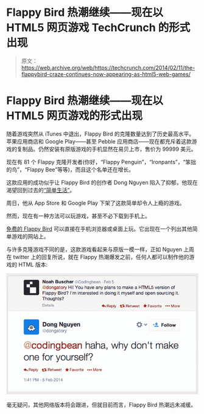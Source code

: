 # Flappy Bird 热潮继续——现在以 HTML5 网页游戏 TechCrunch 的形式出现

> 原文：<https://web.archive.org/web/https://techcrunch.com/2014/02/11/the-flappybird-craze-continues-now-appearing-as-html5-web-games/>

# Flappy Bird 热潮继续——现在以 HTML5 网页游戏的形式出现

随着游戏突然从 iTunes 中退出，Flappy Bird 的克隆数量达到了历史最高水平。苹果应用商店和 Google Play——甚至 Pebble 应用商店——现在都充斥着这款游戏的复制品。仍然安装有原版游戏的手机显然在易贝上市，售价为 99999 美元。

现在有 81 个 Flappy 克隆开发者(你好，“Flappy Penguin”，“Ironpants”，“笨拙的鸟”，“Flappy Bee”等等)，而且这个名单还在增长。

这款应用的成功似乎让 Flappy Bird 的创作者 Dong Nguyen 陷入了抑郁，他现在渴望回到过去的[“简单生活”](https://web.archive.org/web/20221206181411/https://twitter.com/dongatory/status/432095426854912000)。

周日，他从 App Store 和 Google Play 下架了这款简单却令人上瘾的游戏。

然而，现在有一种方法可以玩游戏，甚至不必下载到手机上。

[免费的 Flappy Bird](https://web.archive.org/web/20221206181411/http://freeflappybird.org/) 可以直接在手机浏览器或桌面上玩。它出现在一个列出其他简单游戏的网站上。

与许多克隆游戏不同的是，这款游戏看起来与原版一模一样，正如 Nguyen 上周在 twitter 上的回复所说，就在 Flappy 热潮爆发之前，任何人都可以制作他的游戏的 HTML 版本:

![Screen Shot 2014-02-11 at 15.26.35](img/497f95abb982c7ed0b890144e44bdeb9.png)

毫无疑问，其他网络版本将会跟进，但就目前而言，Flappy Bird 热潮远未减缓。